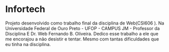 # Infortech
Projeto desenvolvido como trabalho final da disciplina de Web(CSI606 ). Na Universidade Federal de Ouro Preto - UFOP - CAMPUS JM  - Professor da Disciplina E Dr. Web Fernando B. Oliveira. Dedico esse trabalho a ele que me encorajou a não desistir e tentar. Mesmo com tantas dificuldades que eu tinha na disciplina.
